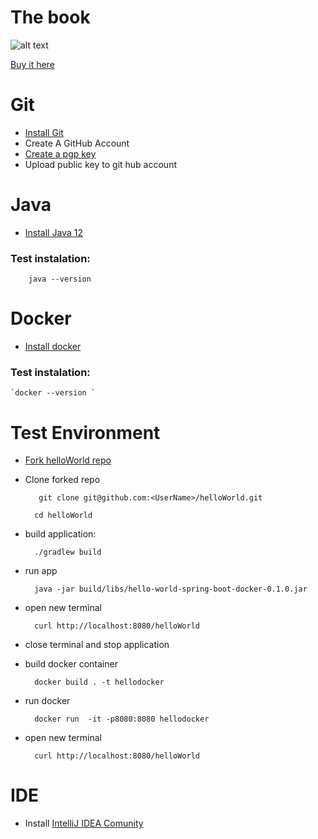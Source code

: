# The book

![alt text](https://images-na.ssl-images-amazon.com/images/I/51IK1s4J-8L._SX379_BO1,204,203,200_.jpg "Logo Title Text 1")


[Buy it here](https://www.amazon.com/Streaming-Systems-Where-Large-Scale-Processing/dp/1491983876/)



# Git

 - [Install Git](https://git-scm.com/book/en/v2/Getting-Started-Installing-Git)
 - Create A GitHub Account
 - [Create a pgp key](https://help.github.com/en/articles/generating-a-new-gpg-key)
 - Upload public key to git hub account

# Java

- [Install Java 12](https://jdk.java.net/12/)
### Test instalation: 
        java --version

# Docker
- [Install docker](https://docs.docker.com/install/)
### Test instalation:
    `docker --version ` 


# Test Environment
- [Fork helloWorld repo](https://github.com/markConklin/helloWorld)


- Clone forked repo    

         git clone git@github.com:<UserName>/helloWorld.git 

        cd helloWorld

- build application:

        ./gradlew build               
- run app

        java -jar build/libs/hello-world-spring-boot-docker-0.1.0.jar

- open new terminal 
        
        curl http://localhost:8080/helloWorld

- close terminal and stop application

- build docker container

        docker build . -t hellodocker

- run docker
        
        docker run  -it -p8080:8080 hellodocker

- open new terminal 
        
        curl http://localhost:8080/helloWorld


# IDE

- Install [IntelliJ IDEA Comunity](https://www.jetbrains.com/idea/download/#section=mac)